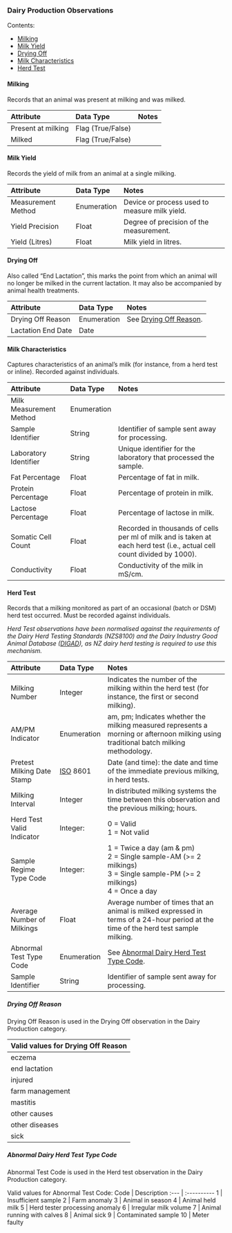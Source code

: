 ### Dairy Production Observations

Contents:
* [Milking](#Milking)
* [Milk Yield](#Milk-Yield)
* [Drying Off](#Drying-Off)
* [Milk Characteristics](#Milk-Characteristics)
* [Herd Test](#Herd-Test)

#### Milking

Records that an animal was present at milking and was milked.

Attribute | Data Type | Notes 
:-------- | :-------- | :----
Present at milking | Flag (True/False) |
Milked | Flag (True/False) |
	
#### Milk Yield

Records the yield of milk from an animal at a single milking.

Attribute | Data Type | Notes 
:-------- | :-------- | :----
Measurement Method | Enumeration |  Device or process used to measure milk yield. 
Yield Precision | Float | Degree of precision of the measurement.
Yield (Litres) | Float | Milk yield in litres. 
	
#### Drying Off

Also called “End Lactation”, this marks the point from which an animal will no longer be milked in the current lactation. It may also be accompanied by animal health treatments.

Attribute | Data Type | Notes 
:-------- | :-------- | :----
Drying Off Reason | Enumeration | See [Drying Off Reason](ASD_AppendixB_DairyProduction.md#Drying-Off-Reason).
Lactation End Date | Date |

#### Milk Characteristics

Captures characteristics of an animal’s milk (for instance, from a herd test or inline). Recorded against individuals.

Attribute | Data Type | Notes 
:-------- | :-------- | :----
Milk Measurement Method | Enumeration |
Sample Identifier | String | Identifier of sample sent away for processing.
Laboratory Identifier | String | Unique identifier for the laboratory that processed the sample.
Fat Percentage | Float | Percentage of fat in milk.
Protein Percentage | Float | Percentage of protein in milk.
Lactose Percentage | Float | Percentage of lactose in milk.
Somatic Cell Count | Float | Recorded in thousands of cells per ml of milk and is taken at each herd test (i.e., actual cell count divided by 1000).
Conductivity | Float | Conductivity of the milk in mS/cm.

#### Herd Test

Records that a milking monitored as part of an occasional (batch or DSM) herd test occurred. Must be recorded against individuals.

_Herd Test observations have been normalised against the requirements of the Dairy Herd Testing Standards (NZS8100) and the Dairy Industry Good Animal Database ([DIGAD](docs/ADS_Definitions-And-Abbreviations_Interpretation.md#Definitions-And-Abbreviations)), as NZ dairy herd testing is required to use this mechanism._

Attribute | Data Type | Notes 
:-------- | :-------- | :----
Milking Number | Integer | Indicates the number of the milking within the herd test (for instance, the first or second milking).
AM/PM Indicator | Enumeration | am, pm; Indicates whether the milking measured represents a morning or afternoon milking using traditional batch milking methodology.
Pretest Milking Date Stamp | [ISO](docs/ADS_Definitions-And-Abbreviations_Interpretation.md#Definitions-And-Abbreviations) 8601 | Date (and time): the date and time of the immediate previous milking, in herd tests.
Milking Interval | Integer | In distributed milking systems the time between this observation and the previous milking; hours.
Herd Test Valid Indicator | Integer: | 0 = Valid <br> 1 = Not valid
Sample Regime Type Code | Integer: | 1 = Twice a day (am & pm) <br> 2 = Single sample-AM (>= 2 milkings) <br> 3 = Single sample-PM (>= 2 milkings) <br> 4 = Once a day
Average Number of Milkings | Float | Average number of times that an animal is milked expressed in terms of a 24-hour period at the time of the herd test sample milking.
Abnormal Test Type Code | Enumeration | See [Abnormal Dairy Herd Test Type Code](ASD_AppendixB_DairyProduction.md#Abnormal-Dairy-Herd-Test-Type-Code).
Sample Identifier | String | Identifier of sample sent away for processing.

##### Drying Off Reason

Drying Off Reason is used in the Drying Off observation in the Dairy Production category.

Valid values for Drying Off Reason |
:--------------------------------- |
eczema |
end lactation |
injured |
farm management |
mastitis |
other causes |
other diseases |
sick |
 
##### Abnormal Dairy Herd Test Type Code

Abnormal Test Code is used in the Herd test observation in the Dairy Production category.

Valid values for Abnormal Test Code:
Code | Description
:--- | :----------
1 | Insufficient sample
2 | Farm anomaly
3 | Animal in season
4 | Animal held milk
5 | Herd tester processing anomaly
6 | Irregular milk volume
7 | Animal running with calves
8 | Animal sick
9 | Contaminated sample
10 | Meter faulty
